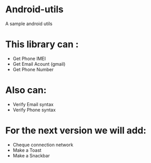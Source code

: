 # Android-utils
A sample android utils
# This library can :
- Get Phone IMEI
- Get Email Acount (gmail)
- Get Phone Number
# Also can:
- Verify Email syntax 
- Verify Phone syntax 
# For the next version we will add:
- Cheque connection network
- Make a Toast
- Make a Snackbar 
